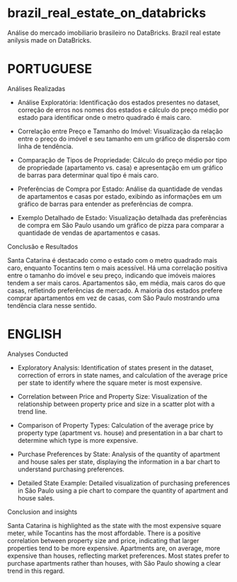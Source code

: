 # brazil_real_estate_on_databricks
 Análise do mercado imobiliario brasileiro no DataBricks. 
 Brazil real estate anilysis made on DataBricks.

 # PORTUGUESE

 
Análises Realizadas

  - Análise Exploratória: Identificação dos estados presentes no dataset, correção de erros nos nomes dos estados e cálculo do preço médio por estado para identificar onde o metro quadrado é mais caro.

  - Correlação entre Preço e Tamanho do Imóvel: Visualização da relação entre o preço do imóvel e seu tamanho em um gráfico de dispersão com linha de tendência.

  - Comparação de Tipos de Propriedade: Cálculo do preço médio por tipo de propriedade (apartamento vs. casa) e apresentação em um gráfico de barras para determinar qual tipo é mais caro.

  - Preferências de Compra por Estado: Análise da quantidade de vendas de apartamentos e casas por estado, exibindo as informações em um gráfico de barras para entender as preferências de compra.

  - Exemplo Detalhado de Estado: Visualização detalhada das preferências de compra em São Paulo usando um gráfico de pizza para comparar a quantidade de vendas de apartamentos e casas.

Conclusão e Resultados

Santa Catarina é destacado como o estado com o metro quadrado mais caro, enquanto Tocantins tem o mais acessível. Há uma correlação positiva entre o tamanho do imóvel e seu preço, indicando que imóveis maiores tendem a ser mais caros. Apartamentos são, em média, mais caros do que casas, refletindo preferências de mercado. A maioria dos estados prefere comprar apartamentos em vez de casas, com São Paulo mostrando uma tendência clara nesse sentido.


# ENGLISH


Analyses Conducted

  - Exploratory Analysis: Identification of states present in the dataset, correction of errors in state names, and calculation of the average price per state to identify where the square meter is most expensive.

  - Correlation between Price and Property Size: Visualization of the relationship between property price and size in a scatter plot with a trend line.

  - Comparison of Property Types: Calculation of the average price by property type (apartment vs. house) and presentation in a bar chart to determine which type is more expensive.

  - Purchase Preferences by State: Analysis of the quantity of apartment and house sales per state, displaying the information in a bar chart to understand purchasing preferences.

  - Detailed State Example: Detailed visualization of purchasing preferences in São Paulo using a pie chart to compare the quantity of apartment and house sales.

Conclusion and insights

Santa Catarina is highlighted as the state with the most expensive square meter, while Tocantins has the most affordable. There is a positive correlation between property size and price, indicating that larger properties tend to be more expensive. Apartments are, on average, more expensive than houses, reflecting market preferences. Most states prefer to purchase apartments rather than houses, with São Paulo showing a clear trend in this regard.
